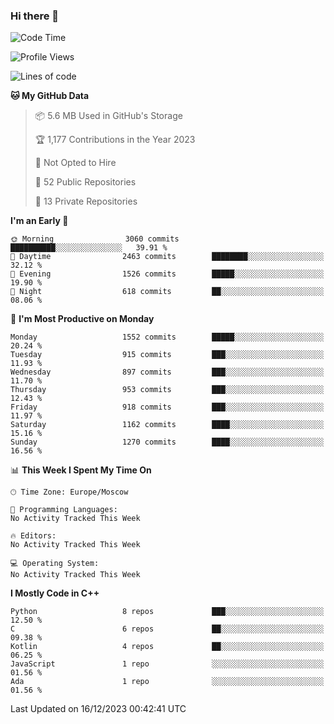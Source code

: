 ### Hi there 👋

<!--
**SemenMartynov/SemenMartynov** is a ✨ _special_ ✨ repository because its `README.md` (this file) appears on your GitHub profile.

Here are some ideas to get you started:

- 🔭 I’m currently working on ...
- 🌱 I’m currently learning ...
- 👯 I’m looking to collaborate on ...
- 🤔 I’m looking for help with ...
- 💬 Ask me about ...
- 📫 How to reach me: ...
- 😄 Pronouns: ...
- ⚡ Fun fact: ...
-->

<!--START_SECTION:waka-->
![Code Time](http://img.shields.io/badge/Code%20Time-0%20secs-blue)

![Profile Views](http://img.shields.io/badge/Profile%20Views-0-blue)

![Lines of code](https://img.shields.io/badge/From%20Hello%20World%20I%27ve%20Written-6.8%20million%20lines%20of%20code-blue)

**🐱 My GitHub Data** 

> 📦 5.6 MB Used in GitHub's Storage 
 > 
> 🏆 1,177 Contributions in the Year 2023
 > 
> 🚫 Not Opted to Hire
 > 
> 📜 52 Public Repositories 
 > 
> 🔑 13 Private Repositories 
 > 
**I'm an Early 🐤** 

```text
🌞 Morning                3060 commits        ██████████░░░░░░░░░░░░░░░   39.91 % 
🌆 Daytime                2463 commits        ████████░░░░░░░░░░░░░░░░░   32.12 % 
🌃 Evening                1526 commits        █████░░░░░░░░░░░░░░░░░░░░   19.90 % 
🌙 Night                  618 commits         ██░░░░░░░░░░░░░░░░░░░░░░░   08.06 % 
```
📅 **I'm Most Productive on Monday** 

```text
Monday                   1552 commits        █████░░░░░░░░░░░░░░░░░░░░   20.24 % 
Tuesday                  915 commits         ███░░░░░░░░░░░░░░░░░░░░░░   11.93 % 
Wednesday                897 commits         ███░░░░░░░░░░░░░░░░░░░░░░   11.70 % 
Thursday                 953 commits         ███░░░░░░░░░░░░░░░░░░░░░░   12.43 % 
Friday                   918 commits         ███░░░░░░░░░░░░░░░░░░░░░░   11.97 % 
Saturday                 1162 commits        ████░░░░░░░░░░░░░░░░░░░░░   15.16 % 
Sunday                   1270 commits        ████░░░░░░░░░░░░░░░░░░░░░   16.56 % 
```


📊 **This Week I Spent My Time On** 

```text
🕑︎ Time Zone: Europe/Moscow

💬 Programming Languages: 
No Activity Tracked This Week

🔥 Editors: 
No Activity Tracked This Week

💻 Operating System: 
No Activity Tracked This Week
```

**I Mostly Code in C++** 

```text
Python                   8 repos             ███░░░░░░░░░░░░░░░░░░░░░░   12.50 % 
C                        6 repos             ██░░░░░░░░░░░░░░░░░░░░░░░   09.38 % 
Kotlin                   4 repos             ██░░░░░░░░░░░░░░░░░░░░░░░   06.25 % 
JavaScript               1 repo              ░░░░░░░░░░░░░░░░░░░░░░░░░   01.56 % 
Ada                      1 repo              ░░░░░░░░░░░░░░░░░░░░░░░░░   01.56 % 
```




 Last Updated on 16/12/2023 00:42:41 UTC
<!--END_SECTION:waka-->